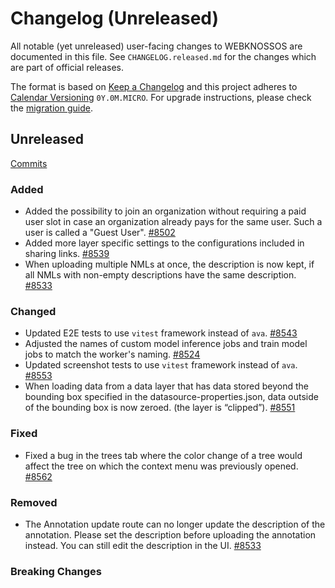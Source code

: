 # Changelog (Unreleased)

All notable (yet unreleased) user-facing changes to WEBKNOSSOS are documented in this file.
See `CHANGELOG.released.md` for the changes which are part of official releases.

The format is based on [Keep a Changelog](http://keepachangelog.com/en/1.0.0/)
and this project adheres to [Calendar Versioning](http://calver.org/) `0Y.0M.MICRO`.
For upgrade instructions, please check the [migration guide](MIGRATIONS.released.md).

## Unreleased
[Commits](https://github.com/scalableminds/webknossos/compare/25.04.0...HEAD)

### Added
- Added the possibility to join an organization without requiring a paid user slot in case an organization already pays for the same user. Such a user is called a "Guest User". [#8502](https://github.com/scalableminds/webknossos/pull/8502)
- Added more layer specific settings to the configurations included in sharing links. [#8539](https://github.com/scalableminds/webknossos/pull/8539)
- When uploading multiple NMLs at once, the description is now kept, if all NMLs with non-empty descriptions have the same description. [#8533](https://github.com/scalableminds/webknossos/pull/8533)

### Changed
- Updated E2E tests to use `vitest` framework instead of `ava`. [#8543](https://github.com/scalableminds/webknossos/pull/8543)
- Adjusted the names of custom model inference jobs and train model jobs to match the worker's naming. [#8524](https://github.com/scalableminds/webknossos/pull/8524)
- Updated screenshot tests to use `vitest` framework instead of `ava`. [#8553](https://github.com/scalableminds/webknossos/pull/8553)
- When loading data from a data layer that has data stored beyond the bounding box specified in the datasource-properties.json, data outside of the bounding box is now zeroed. (the layer is “clipped”). [#8551](https://github.com/scalableminds/webknossos/pull/8551)

### Fixed
- Fixed a bug in the trees tab where the color change of a tree would affect the tree on which the context menu was previously opened. [#8562](https://github.com/scalableminds/webknossos/pull/8562)

### Removed
- The Annotation update route can no longer update the description of the annotation. Please set the description before uploading the annotation instead. You can still edit the description in the UI. [#8533](https://github.com/scalableminds/webknossos/pull/8533)

### Breaking Changes
